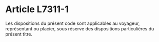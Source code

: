 # Article L7311-1

Les dispositions du présent code sont applicables au voyageur, représentant ou placier, sous réserve des dispositions particulières du présent titre.